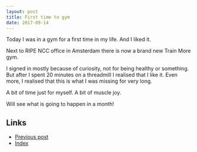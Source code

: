 ```yaml
---
layout: post
title: First time to gym
date: 2017-09-14
---
```


Today I was in a gym for a first time in my life. And I liked it.

Next to RIPE NCC office in Amsterdam there is now a brand new Train More gym.

I signed in mostly because of curiosity, not for being healthy or something.
But after I spent 20 minutes on a threadmill I realised that I like it. Even more, I realised that 
this is what I was missing for very long.

A bit of time just for myself. A bit of muscle joy.

Will see what is going to happen in a month!

## Links
- [Previous post](http://constpetrov.github.io/2017-09-08-Latest-Findings)
- [Index](http://constpetrov.github.io/index)
